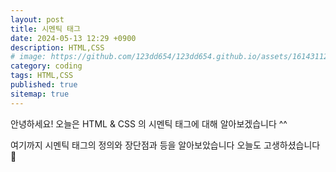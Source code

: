 ```yaml
---
layout: post
title: 시멘틱 태그
date: 2024-05-13 12:29 +0900
description: HTML,CSS
# image: https://github.com/123dd654/123dd654.github.io/assets/161431124/c0d2c6f6-030e-48d8-a796-c1ff3a31b675
category: coding
tags: HTML,CSS
published: true
sitemap: true
---
```


안녕하세요!
오늘은 HTML & CSS 의 시멘틱 태그에 대해 알아보겠습니다 ^^



여기까지 시멘틱 태그의 정의와 장단점과 등을 알아보았습니다 
오늘도 고생하셨습니다 🍞






